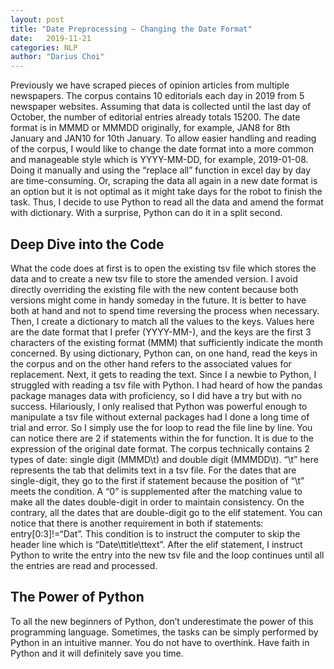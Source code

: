 ```yaml
---
layout: post
title: "Date Preprocessing – Changing the Date Format"
date:   2019-11-21
categories: NLP
author: "Darius Choi"
---
```


Previously we have scraped pieces of opinion articles from multiple newspapers. The corpus contains 10 editorials each day in 2019 from 5 newspaper websites. Assuming that data is collected until the last day of October, the number of editorial entries already totals 15200. The date format is in MMMD or MMMDD originally, for example, JAN8 for 8th January and JAN10 for 10th January. To allow easier handling and reading of the corpus, I would like to change the date format into a more common and manageable style which is YYYY-MM-DD, for example, 2019-01-08. Doing it manually and using the “replace all” function in excel day by day are time-consuming. Or, scraping the data all again in a new date format is an option but it is not optimal as it might take days for the robot to finish the task. Thus, I decide to use Python to read all the data and amend the format with dictionary. With a surprise, Python can do it in a split second.  

## Deep Dive into the Code
What the code does at first is to open the existing tsv file which stores the data and to create a new tsv file to store the amended version. I avoid directly overriding the existing file with the new content because both versions might come in handy someday in the future. It is better to have both at hand and not to spend time reversing the process when necessary. Then, I create a dictionary to match all the values to the keys. Values here are the date format that I prefer (YYYY-MM-), and the keys are the first 3 characters of the existing format (MMM) that sufficiently indicate the month concerned. By using dictionary, Python can, on one hand, read the keys in the corpus and on the other hand refers to the associated values for replacement. Next, it gets to reading the text. Since I a newbie to Python, I struggled with reading a tsv file with Python. I had heard of how the pandas package manages data with proficiency, so I did have a try but with no success. Hilariously, I only realised that Python was powerful enough to manipulate a tsv file without external packages had I done a long time of trial and error. So I simply use the for loop to read the file line by line. You can notice there are 2 if statements within the for function. It is due to the expression of the original date format. The corpus technically contains 2 types of date: single digit (MMMD\t) and double digit (MMMDD\t). “\t” here represents the tab that delimits text in a tsv file. For the dates that are single-digit, they go to the first if statement because the position of “\t” meets the condition. A “0” is supplemented after the matching value to make all the dates double-digit in order to maintain consistency. On the contrary, all the dates that are double-digit go to the elif statement. You can notice that there is another requirement in both if statements: entry[0:3]!=“Dat”. This condition is to instruct the computer to skip the header line which is “Date\ttitle\ttext”. After the elif statement, I instruct Python to write the entry into the new tsv file and the loop continues until all the entries are read and processed.

## The Power of Python  
To all the new beginners of Python, don’t underestimate the power of this programming language. Sometimes, the tasks can be simply performed by Python in an intuitive manner. You do not have to overthink. Have faith in Python and it will definitely save you time.  